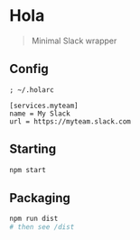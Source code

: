 # Hola

> Minimal Slack wrapper

## Config

```
; ~/.holarc

[services.myteam]
name = My Slack
url = https://myteam.slack.com
```

## Starting

```sh
npm start
```

## Packaging

```sh
npm run dist
# then see /dist
```
